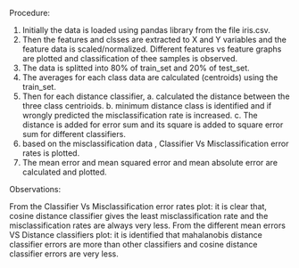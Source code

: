 Procedure:

1. Initially the data is loaded using pandas library from the file iris.csv.
2. Then the features and clsses are extracted to X and Y variables and the feature data is scaled/normalized.
	Different features vs feature graphs are plotted and classification of thee samples is observed.
3. The data is splitted into 80% of train_set and 20% of test_set.
4. The averages for each class data are calculated (centroids) using the train_set.
5. Then for each distance classifier,
	a. calculated the distance between the three class centrioids.
	b. minimum distance class is identified and if wrongly predicted the misclassification rate is increased.
	c. The distance is added for error sum and its square is added to square error sum for different classifiers.
6. based on the misclassification data , Classifier Vs Misclassification error rates is plotted.
7. The mean error and mean squared error and mean absolute error are calculated and plotted.

Observations:

From the Classifier Vs Misclassification error rates plot:
	it is clear that, cosine distance classifier gives the least misclassification rate
	and the misclassification rates are always very less.
From the different mean errors VS Distance classifiers plot:
	it is identified that mahalanobis distance classifier errors are more than other classifiers
	and cosine distance classifier errors are very less.
